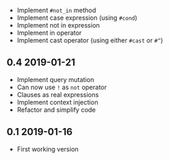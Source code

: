 * Implement `#not_in` method
* Implement case expression (using `#cond`)
* Implement not in expression
* Implement in operator
* Implement cast operator (using either `#cast` or `#^`)

0.4 2019-01-21
--------------

* Implement query mutation
* Can now use `!` as `not` operator
* Clauses as real expressions
* Implement context injection
* Refactor and simplify code

0.1 2019-01-16
--------------

* First working version
